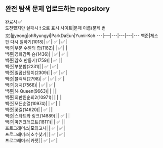 ## 완전 탐색 문제 업로드하는 repository
완료시 ✅ <br>
도전했지만 실패시 ❗ 으로 표시
사이트|문제 이름(문제 번호)|jjyeong|ohRyungyi|ParkDaEun|Yumi-Koh
---|---|---|---|---|---
백준|체스판 다시 칠하기(1018)| ✅ | ✅ | ✅ |  
백준|부분 수열의 합(1182)|  | ✅ |  |  
백준|영화감독 숌(1436)|  | ✅ | ✅ |  
백준|암호 만들기(1759)|  | ✅ |  |  
백준|부분합(2231)|  | ✅ | ✅ |  
백준|일곱난쟁이(2309)|  | ✅ | ✅ |  
백준|블랙잭(2798)| ✅ | ✅ | ✅ |  
백준|덩치(7568)|  | ✅ | ✅ |  
백준|N-Queen(9663)|  |  |  |  
백준|외판원순회2(10971)|  |  |  |  
백준|모든순열(10974)|  | ✅ |  |  
백준|꽃길(14620)|  | ✅ |  |  
백준|스타트와 링크(14889)|  | ✅ |  |  
백준|마인크래프트(18111)|  | ✅ |  |  
프로그래머스|모의고사|  | ✅ | ✅ |  
프로그래머스|소수찾기|  | ✅ | ✅ |  
프로그래머스|카펫|  | ✅ | ✅ |  
